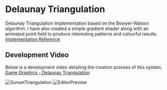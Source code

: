 # Delaunay Triangulation
Delaunay Triangulation Implementation based on the Bowyer-Watson algorithm.
I have also created a simple gradient shader along with an animated point field to produce interesting patterns and colourful results.
<br>[Implementation Reference](https://www.newcastle.edu.au/__data/assets/pdf_file/0018/22482/07_An-implementation-of-Watsons-algorithm-for-computing-two-dimensional-Delaunay-triangulations.pdf)

## Development Video
Below is a development video detailing the creation process of this system,
<br>[Game Graphics - Delaunay Triangulation](https://www.youtube.com/watch?v=4ySSsESzw2Y)

![SunsetTriangulation](https://raw.githubusercontent.com/ScottyRAnderson/Images/master/delaunay-triangulation_feature_2.jpg)
![EditorPreview](https://raw.githubusercontent.com/ScottyRAnderson/Images/master/delaunay-triangulation_feature_1.jpg)